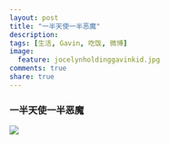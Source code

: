 ```yaml
---
layout: post
title: "一半天使一半恶魔"
description: 
tags: [生活, Gavin, 吃饭, 微博]
image:
  feature: jocelynholdinggavinkid.jpg
comments: true
share: true
---
```


### 一半天使一半恶魔 ###

![](http://i.imgur.com/8FIIv6f.jpg)
